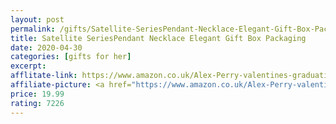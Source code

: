```yaml
---
layout: post
permalink: /gifts/Satellite-SeriesPendant-Necklace-Elegant-Gift-Box-Packaging
title: Satellite SeriesPendant Necklace Elegant Gift Box Packaging
date: 2020-04-30
categories: [gifts for her]
excerpt: 
afflitate-link: https://www.amazon.co.uk/Alex-Perry-valentines-graduation-anniversary/dp/B07HKGNFNV/ref=as_li_ss_tl?crid=1GRGS72UCZW3L&dchild=1&keywords=gifts+for+her&qid=1588266561&sprefix=gifts,aps,144&sr=8-12&linkCode=ll1&tag=jeleero-21&linkId=498d81790d6f36caa790a5bc0f47a897
affiliate-picture: <a href="https://www.amazon.co.uk/Alex-Perry-valentines-graduation-anniversary/dp/B07HKGNFNV/ref=as_li_ss_il?crid=1GRGS72UCZW3L&dchild=1&keywords=gifts+for+her&qid=1588266561&sprefix=gifts,aps,144&sr=8-12&linkCode=li3&tag=jeleero-21&linkId=f84a2936f4aab9aec01466bda1d4bba6" target="_blank"><img border="0" src="//ws-eu.amazon-adsystem.com/widgets/q?_encoding=UTF8&ASIN=B07HKGNFNV&Format=_SL250_&ID=AsinImage&MarketPlace=GB&ServiceVersion=20070822&WS=1&tag=jeleero-21" ></a><img src="https://ir-uk.amazon-adsystem.com/e/ir?t=jeleero-21&l=li3&o=2&a=B07HKGNFNV" width="1" height="1" border="0" alt="" style="border:none !important; margin:0px !important;" />
price: 19.99
rating: 7226
---
```


